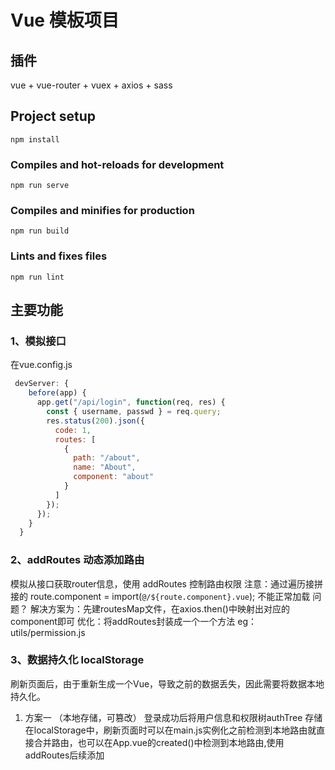 # Vue 模板项目
## 插件
vue + vue-router + vuex + axios + sass 

## Project setup
```
npm install
```

### Compiles and hot-reloads for development
```
npm run serve
```

### Compiles and minifies for production
```
npm run build
```

### Lints and fixes files
```
npm run lint
```

## 主要功能
### 1、模拟接口
在vue.config.js
```js
 devServer: {
    before(app) {
      app.get("/api/login", function(req, res) {
        const { username, passwd } = req.query;
        res.status(200).json({
          code: 1,
          routes: [
            {
              path: "/about",
              name: "About",
              component: "about"
            }
          ]
        });
      });
    }
  }
```
### 2、addRoutes 动态添加路由
模拟从接口获取router信息，使用 addRoutes 控制路由权限
注意：通过遍历接拼接的 route.component = import(`@/${route.component}.vue`); 不能正常加载  问题？
解决方案为：先建routesMap文件，在axios.then()中映射出对应的component即可
优化：将addRoutes封装成一个一个方法 eg： utils/permission.js

### 3、数据持久化 localStorage
刷新页面后，由于重新生成一个Vue，导致之前的数据丢失，因此需要将数据本地持久化。
1. 方案一 （本地存储，可篡改）
登录成功后将用户信息和权限树authTree 存储在localStorage中，刷新页面时可以在main.js实例化之前检测到本地路由就直接合并路由，也可以在App.vue的created()中检测到本地路由,使用addRoutes后续添加
